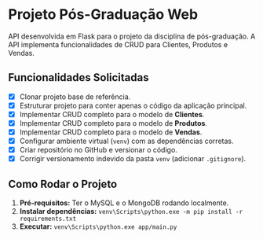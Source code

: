 # Projeto Pós-Graduação Web

API desenvolvida em Flask para o projeto da disciplina de pós-graduação. A API implementa funcionalidades de CRUD para Clientes, Produtos e Vendas.

## Funcionalidades Solicitadas

- [x] Clonar projeto base de referência.
- [x] Estruturar projeto para conter apenas o código da aplicação principal.
- [x] Implementar CRUD completo para o modelo de **Clientes**.
- [x] Implementar CRUD completo para o modelo de **Produtos**.
- [x] Implementar CRUD completo para o modelo de **Vendas**.
- [x] Configurar ambiente virtual (`venv`) com as dependências corretas.
- [x] Criar repositório no GitHub e versionar o código.
- [x] Corrigir versionamento indevido da pasta `venv` (adicionar `.gitignore`).

## Como Rodar o Projeto

1.  **Pré-requisitos:** Ter o MySQL e o MongoDB rodando localmente.
2.  **Instalar dependências:** `venv\Scripts\python.exe -m pip install -r requirements.txt`
3.  **Executar:** `venv\Scripts\python.exe app/main.py`
